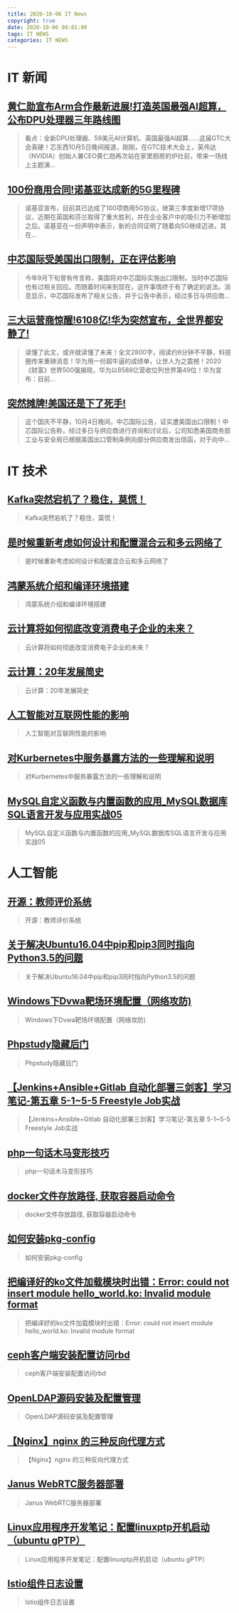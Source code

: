 ```yaml
---
title: 2020-10-06 IT News
copyright: true
date: 2020-10-06 08:01:00
tags: IT NEWS
categories: IT NEWS
---
```

# IT 新闻 
 ## [黄仁勋宣布Arm合作最新进展!打造英国最强AI超算，公布DPU处理器三年路线图](http://mp.weixin.qq.com/s?src=11&timestamp=1601940604&ver=2627&signature=is4AfifOXrLNq8ojD538UDcgjxhLr8UUHtzHN6elksHa480bmy-3U8UmGP3D2xbAcTa*n6xcbAYA1zdze3DDKz4ByEjdJiDVW7l*y*6NQw8CGHtjvTLR2X-nGfZ1x17*&new=1)
 > 看点：全新DPU处理器、59美元AI计算机、英国最强AI超算……这届GTC大会真硬！芯东西10月5日晚间报道，刚刚，在GTC技术大会上，英伟达（NVIDIA）创始人兼CEO黄仁勋再次站在家里厨房的炉灶前，带来一场线上主题演...
 ## [100份商用合同!诺基亚达成新的5G里程碑](http://mp.weixin.qq.com/s?src=11&timestamp=1601940604&ver=2627&signature=8WuKof5DgfanMBE4WsNFtpO-Q9jZrQPWSezbmTYE2rCsVU4CsQG4v5-EYwQC5XufgB74Bk831uzwRP8wmiHJWV3Uu6GZY9Lkn0X--Xk20E44hhmIOKRo7DqLpRbsLiwd&new=1)
 > 诺基亚宣布，目前其已达成了100项商用5G协议，继第三季度新增17项协议、近期在英国和芬兰取得了重大胜利，并在企业客户中的吸引力不断增加之后。诺基亚在一份声明中表示，新的合同证明了随着向5G继续迈进，其在...
 ## [中芯国际受美国出口限制，正在评估影响](http://mp.weixin.qq.com/s?src=11&timestamp=1601940604&ver=2627&signature=PqUoElL9OwZVMfxx2H5ThxJNqiX7oxcw489qrrS7JXZHp86YpyctH1sOyiIBsxWpJrCT7kJJGs01hIhFhKntHEJyZggK6Xc-9ZlmPJRyJfI-DnwaWhQVIEExcFZTA-d4&new=1)
 > 今年9月下旬曾有传言称，美国将对中芯国际实施出口限制，当时中芯国际也有过相关回应。而随着时间来到现在，这件事情终于有了确定的说法。消息显示，中芯国际发布了相关公告，并于公告中表示，经过多日与供应商...
 ## [三大运营商惊醒!6108亿!华为突然宣布，全世界都安静了!](http://mp.weixin.qq.com/s?src=11&timestamp=1601940604&ver=2627&signature=XxSJK0lxKIFT-YFaGiP0SLE4xSV6qZ7F2wZO5jZtVOdMMoJrRsPlkKo1rz6pIq7LfTMB7RnZGJM3ca3bF2y18RVONsbIw86jItSjza0GgvDwUcN0UXwRPbUHiB7juupW&new=1)
 > 读懂了此文，或许就读懂了未来！全文2800字，阅读约6分钟不平静，科技圈传来重磅消息！华为用一份超牛逼的成绩单，让世人为之震撼！2020《财富》世界500强揭晓，华为以8588亿营收位列世界第49位！华为宣布：目前...
 ## [突然摊牌!美国还是下了死手!](http://mp.weixin.qq.com/s?src=11&timestamp=1601940604&ver=2627&signature=cU-VP*cFM5*p5mhNjOyYp3NirA4IkXHYMwgZnT6Nk4T-hR1Jz6OMEY2rk9auB-172xc-ILQ-rorH92eQSAJBvdi0ohzeINX1O-aRxjXMXZTOe47C4ZMQR3ZBVrRA44f6&new=1)
 > 这个国庆不平静，10月4日晚间，中芯国际公告，证实遭美国出口限制！中芯国际公告称，经过多日与供应商进行咨询和讨论后，公司知悉美国商务部工业与安全局已根据美国出口管制条例向部分供应商发出信函，对于向中...
# IT 技术 
 ## [Kafka突然宕机了？稳住，莫慌！](http://developer.51cto.com/art/202009/627671.htm)
 > Kafka突然宕机了？稳住，莫慌！
 ## [是时候重新考虑如何设计和配置混合云和多云网络了](http://cloud.51cto.com/art/202009/627611.htm)
 > 是时候重新考虑如何设计和配置混合云和多云网络了
 ## [鸿蒙系统介绍和编译环境搭建](http://os.51cto.com/art/202009/627665.htm)
 > 鸿蒙系统介绍和编译环境搭建
 ## [云计算将如何彻底改变消费电子企业的未来？](http://cloud.51cto.com/art/202009/627612.htm)
 > 云计算将如何彻底改变消费电子企业的未来？
 ## [云计算：20年发展简史](http://cloud.51cto.com/art/202009/627606.htm)
 > 云计算：20年发展简史
 ## [人工智能对互联网性能的影响](http://ai.51cto.com/art/202009/627592.htm)
 > 人工智能对互联网性能的影响
 ## [对Kurbernetes中服务暴露方法的一些理解和说明](http://developer.51cto.com/art/202009/627599.htm)
 > 对Kurbernetes中服务暴露方法的一些理解和说明
 ## [MySQL自定义函数与内置函数的应用_MySQL数据库SQL语言开发与应用实战05](http://fellow.51cto.com/art/202008/622837.htm?qd=51ctojrzd)
 > MySQL自定义函数与内置函数的应用_MySQL数据库SQL语言开发与应用实战05
# 人工智能 
 ## [开源：教师评价系统](https://blog.csdn.net/qq_28929579/article/details/94745421)
 > 开源：教师评价系统
 ## [关于解决Ubuntu16.04中pip和pip3同时指向Python3.5的问题](https://blog.csdn.net/qq_24036979/article/details/101308486)
 > 关于解决Ubuntu16.04中pip和pip3同时指向Python3.5的问题
 ## [Windows下Dvwa靶场环境配置（网络攻防)](https://blog.csdn.net/Cai1010110/article/details/101306206)
 > Windows下Dvwa靶场环境配置（网络攻防)
 ## [Phpstudy隐藏后门](https://blog.csdn.net/qq_41770175/article/details/101277851)
 > Phpstudy隐藏后门
 ## [【Jenkins+Ansible+Gitlab 自动化部署三剑客】学习笔记-第五章 5-1~5-5 Freestyle Job实战](https://blog.csdn.net/weixin_38657051/article/details/101061005)
 > 【Jenkins+Ansible+Gitlab 自动化部署三剑客】学习笔记-第五章 5-1~5-5 Freestyle Job实战
 ## [php一句话木马变形技巧](https://blog.csdn.net/bylfsj/article/details/101227210)
 > php一句话木马变形技巧
 ## [docker文件存放路径, 获取容器启动命令](https://blog.csdn.net/eyeofeagle/article/details/101273223)
 > docker文件存放路径, 获取容器启动命令
 ## [如何安装pkg-config](https://blog.csdn.net/Charliewolf/article/details/101273248)
 > 如何安装pkg-config
 ## [把编译好的ko文件加载模块时出错：Error: could not insert module hello_world.ko: Invalid module format](https://blog.csdn.net/weixin_42096901/article/details/101288346)
 > 把编译好的ko文件加载模块时出错：Error: could not insert module hello_world.ko: Invalid module format
 ## [ceph客户端安装配置访问rbd](https://blog.csdn.net/allway2/article/details/101276004)
 > ceph客户端安装配置访问rbd
 ## [OpenLDAP源码安装及配置管理](https://blog.csdn.net/miaodichiyou/article/details/101284396)
 > OpenLDAP源码安装及配置管理
 ## [【Nginx】nginx 的三种反向代理方式](https://blog.csdn.net/AV_woaijava/article/details/101277947)
 > 【Nginx】nginx 的三种反向代理方式
 ## [Janus WebRTC服务器部署](https://blog.csdn.net/xipiaoyouzi/article/details/101300117)
 > Janus WebRTC服务器部署
 ## [Linux应用程序开发笔记：配置linuxptp开机启动（ubuntu gPTP）](https://blog.csdn.net/u010018991/article/details/101280255)
 > Linux应用程序开发笔记：配置linuxptp开机启动（ubuntu gPTP）
 ## [Istio组件日志设置](https://blog.csdn.net/luo15242208310/article/details/98745143)
 > Istio组件日志设置

    